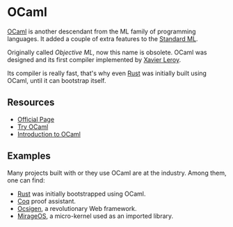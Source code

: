 OCaml
=====

[OCaml](https://en.wikipedia.org/wiki/OCaml) is another descendant from the ML
family of programming languages.  It added a couple of extra features to the
[Standard ML](https://en.wikipedia.org/wiki/Standard_ML).

Originally called _Objective ML_, now this name is obsolete.
OCaml was designed and its first compiler implemented by
[Xavier Leroy](http://pauillac.inria.fr/~xleroy/).

Its compiler is really fast, that's why even [Rust](https://www.rust-lang.org/)
was initially built using OCaml, until it can bootstrap itself.


Resources
---------

 - [Official Page](https://ocaml.org/)
 - [Try OCaml](https://try.ocamlpro.com/)
 - [Introduction to OCaml](https://blog.baturin.org/introduction-to-ocaml.html)


Examples
--------

Many projects built with or they use OCaml are at the industry.
Among them, one can find:

 - [Rust](http://rust-lang.org) was initially bootstrapped using OCaml.
 - [Coq](https://coq.inria.fr/) proof assistant.
 - [Ocsigen](http://ocsigen.org/), a revolutionary Web framework.
 - [MirageOS](https://mirage.io/), a micro-kernel used as an imported library.

